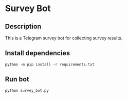# Survey Bot

## Description

This is a Telegram survey bot for collecting survey results.

## Install dependencies
```python -m pip install -r requirements.txt``` 

## Run bot
```python survey_bot.py```
